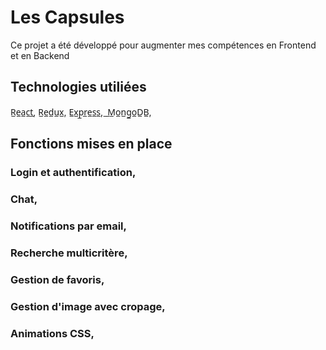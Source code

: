 # Les Capsules

Ce projet a été développé pour augmenter mes compétences en Frontend et en Backend

## Technologies utiliées

R̲e̲a̲c̲t̲,
R̲e̲d̲u̲x̲,
E̲x̲p̲r̲e̲s̲s̲, ̲
̲M̲o̲n̲g̲o̲D̲B̲,

## Fonctions mises en place

### Login et authentification,
### Chat,
### Notifications par email,
### Recherche multicritère,
### Gestion de favoris,
### Gestion d'image avec cropage,
### Animations CSS,